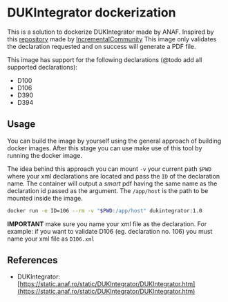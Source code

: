# DUKIntegrator dockerization

This is a solution to dockerize DUKIntegrator made by ANAF. Inspired by this [repository](https://github.com/IncrementalCommunity/declaratii-anaf) made by [IncrementalCommunity](https://github.com/IncrementalCommunity)
This image only validates the declaration requested and on success will generate a PDF file.

This image has support for the following declarations (@todo add all supported declarations):

- D100
- D106
- D390
- D394

## Usage

You can build the image by yourself using the general approach of building docker images.
After this stage you can use make use of this tool by running the docker image.

The idea behind this approach you can mount `-v` your current path `$PWD` where your xml declarations are located and pass the `ID` of the declaration name. The container will output a *smart* pdf having the same name as the declaration id passed as the argument. The `/app/host` is the path to be mounted inside the image.

~~~bash
docker run -e ID=106 --rm -v "$PWD:/app/host" dukintegrator:1.0
~~~

**IMPORTANT** make sure you name your xml file as the declaration. For example: if you want to validate D106 (eg. declaration no. 106) you must name your xml file as `D106.xml`

## References

- DUKIntegrator: [https://static.anaf.ro/static/DUKIntegrator/DUKIntegrator.htm](https://static.anaf.ro/static/DUKIntegrator/DUKIntegrator.htm)

